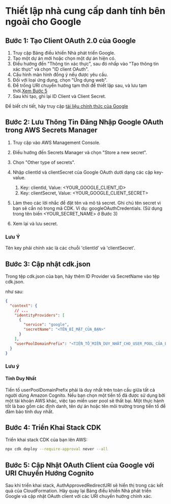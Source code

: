 # Thiết lập nhà cung cấp danh tính bên ngoài cho Google

## Bước 1: Tạo Client OAuth 2.0 của Google

1. Truy cập Bảng điều khiển Nhà phát triển Google.
2. Tạo một dự án mới hoặc chọn một dự án hiện có.
3. Điều hướng đến "Thông tin xác thực", sau đó nhấp vào "Tạo thông tin xác thực" và chọn "ID client OAuth".
4. Cấu hình màn hình đồng ý nếu được yêu cầu.
5. Đối với loại ứng dụng, chọn "Ứng dụng web".
6. Để trống URI chuyển hướng tạm thời để thiết lập sau, và lưu tạm thời.[Xem Bước 5](#step-5-update-google-oauth-client-with-cognito-redirect-uris)
7. Sau khi tạo, ghi lại ID Client và Client Secret.

Để biết chi tiết, hãy truy cập [tài liệu chính thức của Google](https://support.google.com/cloud/answer/6158849?hl=en)

## Bước 2: Lưu Thông Tin Đăng Nhập Google OAuth trong AWS Secrets Manager

1. Truy cập vào AWS Management Console.
2. Điều hướng đến Secrets Manager và chọn "Store a new secret".
3. Chọn "Other type of secrets".
4. Nhập clientId và clientSecret của Google OAuth dưới dạng các cặp key-value.

   1. Key: clientId, Value: <YOUR_GOOGLE_CLIENT_ID>
   2. Key: clientSecret, Value: <YOUR_GOOGLE_CLIENT_SECRET>

5. Làm theo các lời nhắc để đặt tên và mô tả secret. Ghi chú tên secret vì bạn sẽ cần nó trong mã CDK. Ví dụ: googleOAuthCredentials. (Sử dụng trong tên biến <YOUR_SECRET_NAME> ở Bước 3)
6. Xem lại và lưu secret.

### Lưu Ý

Tên key phải chính xác là các chuỗi 'clientId' và 'clientSecret'.

## Bước 3: Cập nhật cdk.json

Trong tệp cdk.json của bạn, hãy thêm ID Provider và SecretName vào tệp cdk.json.

như sau:

```json
{
  "context": {
    // ...
    "identityProviders": [
      {
        "service": "google",
        "secretName": "<TÊN_BÍ_MẬT_CỦA_BẠN>"
      }
    ],
    "userPoolDomainPrefix": "<TIỀN_TỐ_MIỀN_DUY_NHẤT_CHO_USER_POOL_CỦA_BẠN>"
  }
}
```

### Lưu ý

#### Tính Duy Nhất

Tiền tố userPoolDomainPrefix phải là duy nhất trên toàn cầu giữa tất cả người dùng Amazon Cognito. Nếu bạn chọn một tiền tố đã được sử dụng bởi một tài khoản AWS khác, việc tạo miền user pool sẽ thất bại. Một thực hành tốt là bao gồm các định danh, tên dự án hoặc tên môi trường trong tiền tố để đảm bảo tính duy nhất.

## Bước 4: Triển Khai Stack CDK

Triển khai stack CDK của bạn lên AWS:

```sh
npx cdk deploy --require-approval never --all
```

## Bước 5: Cập Nhật OAuth Client của Google với URI Chuyển Hướng Cognito

Sau khi triển khai stack, AuthApprovedRedirectURI sẽ hiển thị trong các kết quả của CloudFormation. Hãy quay lại Bảng điều khiển Nhà phát triển Google và cập nhật OAuth client với các URI chuyển hướng chính xác.